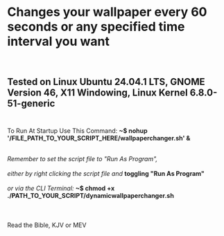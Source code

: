 # Changes your wallpaper every 60 seconds or any specified time interval you want <br><br>
## Tested on Linux Ubuntu 24.04.1 LTS, GNOME Version 46, X11 Windowing, Linux Kernel 6.8.0-51-generic <br><br>

To Run At Startup Use This Command: **~$ nohup '/FILE_PATH_TO_YOUR_SCRIPT_HERE/wallpaperchanger.sh' &** <br><br>

*Remember to set the script file to "Run As Program",*<br><br>
*either by right clicking the script file and* **toggling "Run As Program"**<br><br>
*or via the CLI Terminal:* **~$ chmod +x ./PATH_TO_YOUR_SCRIPT/dynamicwallpaperchanger.sh**
<br><br><br><br>
Read the Bible, KJV or MEV

